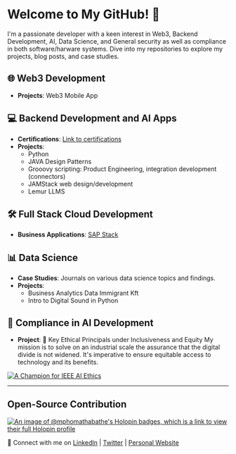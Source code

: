 # Welcome to My GitHub! 👋

I'm a passionate developer with a keen interest in Web3, Backend Development, AI, Data Science, and General security as well as compliance in both software/harware systems. Dive into my repositories to explore my projects, blog posts, and case studies.


## 🌐 Web3 Development 
- **Projects**: Web3 Mobile App

## 💻 Backend Development and AI Apps
- **Certifications**: [Link to certifications](https://github.com/mphomathabathe/mphomathabathe-certifications/tree/main)
- **Projects**:
  - Python
  - JAVA Design Patterns
  - Grooovy scripting: Product Engineering, integration development (connectors)
  - JAMStack web design/development
  - Lemur LLMS

## 🛠 Full Stack Cloud Development
- **Business Applications**: [SAP Stack](https://github.com/SAPstack)

## 📊 Data Science 
- **Case Studies**: Journals on various data science topics and findings.
- **Projects**:
  - Business Analytics Data Immigrant Kft
  - Intro to Digital Sound in Python

## 📝 Compliance in AI Development
- **Project**: 🌟 Key Ethical Principals under Inclusiveness and Equity
My mission is to solve on an industrial scale the assurance that the digital divide is not widened. It's imperative to ensure equitable access to technology and its benefits. 

[![A Champion for IEEE AI Ethics](https://engagestandards.ieee.org/rs/211-FYL-955/images/ieee-ai-ethics-support-badge.png)](https://standards.ieee.org/initiatives/artificial-intelligence-systems/)

---

## Open-Source Contribution

[![An image of @mphomathabathe's Holopin badges, which is a link to view their full Holopin profile](https://holopin.me/mphomathabathe)](https://holopin.io/@mphomathabathe)

🔗 Connect with me on [LinkedIn](https://www.linkedin.com/in/mpho-mathabathe/) | [Twitter](https://twitter.com/mphomathabath) | [Personal Website](https://mphomathabathe.my.canva.site/biography#all-projects)


